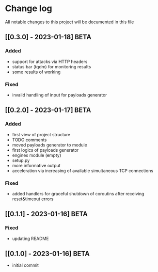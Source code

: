 # Change log
All notable changes to this project will be documented in this file

## [[0.3.0] - 2023-01-18] BETA
### Added
- support for attacks via HTTP headers
- status bar (tqdm) for monitoring results
- some results of working
### Fixed
- invalid handling of input for payloads generator

## [[0.2.0] - 2023-01-17] BETA
### Added
- first view of project structure
- TODO comments
- moved payloads generator to module
- first logics of payloads generator
- engines module (empty)
- setup.py
- more informative output
- acceleration via increasing of available simultaneous TCP connections
### Fixed
- added handlers for graceful shutdown of coroutins after receiving reset&timeout errors

## [[0.1.1] - 2023-01-16] BETA
### Fixed
- updating README

## [[0.1.0] - 2023-01-16] BETA
- initial commit